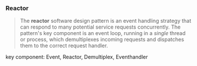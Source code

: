 ### Reactor

> The **reactor** software design pattern is an event handling strategy that can respond to many potential service requests concurrently. The pattern's key component is an event loop, running in a *single* thread or process, which demultiplexes incoming requests and dispatches them to the correct request handler.

key component: Event, Reactor, Demultiplex, Eventhandler

